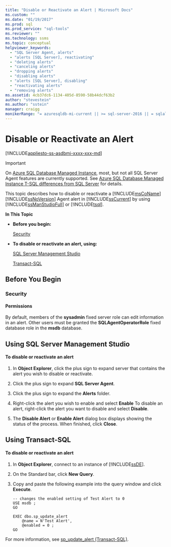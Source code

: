 ```yaml
---
title: "Disable or Reactivate an Alert | Microsoft Docs"
ms.custom: ""
ms.date: "01/19/2017"
ms.prod: sql
ms.prod_service: "sql-tools"
ms.reviewer: ""
ms.technology: ssms
ms.topic: conceptual
helpviewer_keywords: 
  - "SQL Server Agent, alerts"
  - "alerts [SQL Server], reactivating"
  - "deleting alerts"
  - "canceling alerts"
  - "dropping alerts"
  - "disabling alerts"
  - "alerts [SQL Server], disabling"
  - "reactivating alerts"
  - "removing alerts"
ms.assetid: 4cb37dc6-1134-405d-8590-58b44dcf63b2
author: "stevestein"
ms.author: "sstein"
manager: craigg
monikerRange: "= azuresqldb-mi-current || >= sql-server-2016 || = sqlallproducts-allversions"
---
```

# Disable or Reactivate an Alert
[!INCLUDE[appliesto-ss-asdbmi-xxxx-xxx-md](../../includes/appliesto-ss-asdbmi-xxxx-xxx-md.md)]

> [!IMPORTANT]  
> On [Azure SQL Database Managed Instance](https://docs.microsoft.com/azure/sql-database/sql-database-managed-instance), most, but not all SQL Server Agent features are currently supported. See [Azure SQL Database Managed Instance T-SQL differences from SQL Server](https://docs.microsoft.com/azure/sql-database/sql-database-managed-instance-transact-sql-information#sql-server-agent) for details.

This topic describes how to disable or reactivate a [!INCLUDE[msCoName](../../includes/msconame_md.md)] [!INCLUDE[ssNoVersion](../../includes/ssnoversion-md.md)] Agent alert in [!INCLUDE[ssCurrent](../../includes/sscurrent-md.md)] by using [!INCLUDE[ssManStudioFull](../../includes/ssmanstudiofull-md.md)] or [!INCLUDE[tsql](../../includes/tsql-md.md)].  
  
**In This Topic**  
  
-   **Before you begin:**  
  
    [Security](#Security)  
  
-   **To disable or reactivate an alert, using:**  
  
    [SQL Server Management Studio](#SSMSProcedure)  
  
    [Transact-SQL](#TsqlProcedure)  
  
## <a name="BeforeYouBegin"></a>Before You Begin  
  
### <a name="Security"></a>Security  
  
#### <a name="Permissions"></a>Permissions  
By default, members of the **sysadmin** fixed server role can edit information in an alert. Other users must be granted the **SQLAgentOperatorRole** fixed database role in the **msdb** database.  
  
## <a name="SSMSProcedure"></a>Using SQL Server Management Studio  
  
#### To disable or reactivate an alert  
  
1.  In **Object Explorer**, click the plus sign to expand server that contains the alert you wish to disable or reactivate.  
  
2.  Click the plus sign to expand **SQL Server Agent**.  
  
3.  Click the plus sign to expand the **Alerts** folder.  
  
4.  Right-click the alert you wish to enable and select **Enable** To disable an alert, right-click the alert you want to disable and select **Disable**.  
  
5.  The **Disable Alert** or **Enable Alert** dialog box displays showing the status of the process. When finished, click **Close**.  
  
## <a name="TsqlProcedure"></a>Using Transact-SQL  
  
#### To disable or reactivate an alert  
  
1.  In **Object Explorer**, connect to an instance of [!INCLUDE[ssDE](../../includes/ssde_md.md)].  
  
2.  On the Standard bar, click **New Query**.  
  
3.  Copy and paste the following example into the query window and click **Execute**.  
  
    ```  
    -- changes the enabled setting of Test Alert to 0  
    USE msdb ;  
    GO  
  
    EXEC dbo.sp_update_alert  
        @name = N'Test Alert',  
        @enabled = 0 ;  
    GO  
    ```  
  
For more information, see [sp_update_alert (Transact-SQL)](https://msdn.microsoft.com/4bbaeaab-8aca-4c9e-abc1-82ce73090bd3).  
  
